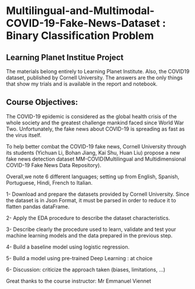 # Multilingual-and-Multimodal-COVID-19-Fake-News-Dataset : Binary Classification Problem
## **Learning Planet Institue Project**
The materials belong entirely to Learning Planet Institute. Also, the COVID19 dataset, published by Cornell University. The answers are the only things that show my trials and is available in the report and notebook.



## **Course Objectives:**
The COVID-19 epidemic is considered as the global health crisis of the whole society and the greatest challenge mankind faced since World War Two. Unfortunately, the fake news about COVID-19 is spreading as fast as the virus itself.

To help better combat the COVID-19 fake news, Cornell University through its students (Yichuan Li, Bohan Jiang, Kai Shu, Huan Liu) propose a new fake news detection dataset MM-COVID(Multilingual and Multidimensional COVID-19 Fake News Data Repository). 

Overall,we note 6 different languages; setting up from English, Spanish, Portuguese, Hindi, French to Italian.



1- Download and prepare the datasets provided by Cornell University. Since the dataset is in Json Format, it must be parsed in order to reduce it to flatten pandas dataFrame. 

2- Apply the EDA procedure to describe the dataset characteristics.

3- Describe clearly the procedure used to learn, validate and test your machine learning models and the data prepared in the
previous step.

4- Build a baseline model using logistic regression.

5- Build a model using pre-trained Deep Learning : at choice

6- Discussion: criticize the approach taken (biases, limitations, ...)


Great thanks to the course instructor: Mr Emmanuel Viennet

